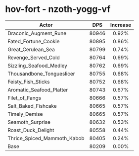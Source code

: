 # hov-fort - nzoth-yogg-vf
| Actor | DPS | Increase |
|---|:---:|:---:|
|Draconic_Augment_Rune|80946|0.92%|
|Fated_Fortune_Cookie|80895|0.86%|
|Great_Cerulean_Sea|80799|0.74%|
|Revenge_Served_Cold|80764|0.69%|
|Sizzling_Seafood_Medley|80762|0.69%|
|Thousandbone_Tongueslicer|80755|0.68%|
|Feisty_Fish_Sticks|80752|0.68%|
|Aromatic_Seafood_Platter|80743|0.67%|
|Filet_of_Fangs|80666|0.57%|
|Salt_Baked_Fishcake|80665|0.57%|
|Timely_Demise|80665|0.57%|
|Seamoth_Surprise|80632|0.53%|
|Roast_Duck_Delight|80558|0.44%|
|Thrice_Spiced_Mammoth_Kabob|80405|0.24%|
|Base|80209|0.00%|
